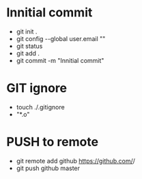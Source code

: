 # Innitial commit

* git init .
* git config --global user.email "<e-mail>"
* git status
* git add .
* git commit -m "Innitial commit"

# GIT ignore

* touch ./.gitignore
* "*.o"

# PUSH to remote
* git remote add github https://github.com/<user>/<repository>
* git push github master
